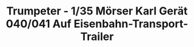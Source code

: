 ---
layout: product
title: "Trumpeter - 1/35 Mörser Karl Gerät 040/041 Auf Eisenbahn-Transport-Trailer"
price: "14500" 
desc: "N/A"
img_path: "/assets/img/TRU00209.jpg"
brand: "N/A"
available: false
special_offer: false
new: false
soon: false
cat: "010000"
subcat: "013400"
subsubcat: "0N/A"
sifra: "TRU00209"
popular: false
---